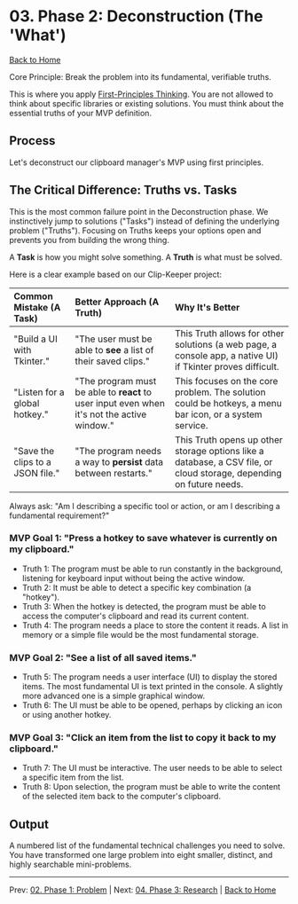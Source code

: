 # 03. Phase 2: Deconstruction (The 'What')

[Back to Home](../index.md)

Core Principle: Break the problem into its fundamental, verifiable truths.

This is where you apply [First-Principles Thinking](../guides/first_principles_thinking.md). You are not allowed to think about specific libraries or existing solutions. You must think about the essential truths of your MVP definition.

## Process

Let's deconstruct our clipboard manager's MVP using first principles.

## The Critical Difference: Truths vs. Tasks

This is the most common failure point in the Deconstruction phase. We instinctively jump to solutions ("Tasks") instead of defining the underlying problem ("Truths"). Focusing on Truths keeps your options open and prevents you from building the wrong thing.

A **Task** is how you might solve something. A **Truth** is what must be solved.

Here is a clear example based on our Clip-Keeper project:

| Common Mistake (A Task) | Better Approach (A Truth) | Why It's Better |
| :--- | :--- | :--- |
| "Build a UI with Tkinter." | "The user must be able to **see** a list of their saved clips." | This Truth allows for other solutions (a web page, a console app, a native UI) if Tkinter proves difficult. |
| "Listen for a global hotkey."| "The program must be able to **react** to user input even when it's not the active window." | This focuses on the core problem. The solution could be hotkeys, a menu bar icon, or a system service. |
| "Save the clips to a JSON file."| "The program needs a way to **persist** data between restarts." | This Truth opens up other storage options like a database, a CSV file, or cloud storage, depending on future needs. |

Always ask: "Am I describing a specific tool or action, or am I describing a fundamental requirement?"

### MVP Goal 1: "Press a hotkey to save whatever is currently on my clipboard."

- Truth 1: The program must be able to run constantly in the background, listening for keyboard input without being the active window.
- Truth 2: It must be able to detect a specific key combination (a "hotkey").
- Truth 3: When the hotkey is detected, the program must be able to access the computer's clipboard and read its current content.
- Truth 4: The program needs a place to store the content it reads. A list in memory or a simple file would be the most fundamental storage.

### MVP Goal 2: "See a list of all saved items."

- Truth 5: The program needs a user interface (UI) to display the stored items. The most fundamental UI is text printed in the console. A slightly more advanced one is a simple graphical window.
- Truth 6: The UI must be able to be opened, perhaps by clicking an icon or using another hotkey.

### MVP Goal 3: "Click an item from the list to copy it back to my clipboard."

- Truth 7: The UI must be interactive. The user needs to be able to select a specific item from the list.
- Truth 8: Upon selection, the program must be able to write the content of the selected item back to the computer's clipboard.

## Output

A numbered list of the fundamental technical challenges you need to solve. You have transformed one large problem into eight smaller, distinct, and highly searchable mini-problems.

---

Prev: [02. Phase 1: Problem](./02-phase-1-problem.md) | Next: [04. Phase 3: Research](./04-phase-3-research.md) | [Back to Home](../index.md)
